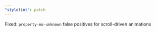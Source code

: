 ```yaml
---
"stylelint": patch
---
```


Fixed: `property-no-unknown` false positives for scroll-driven animations
